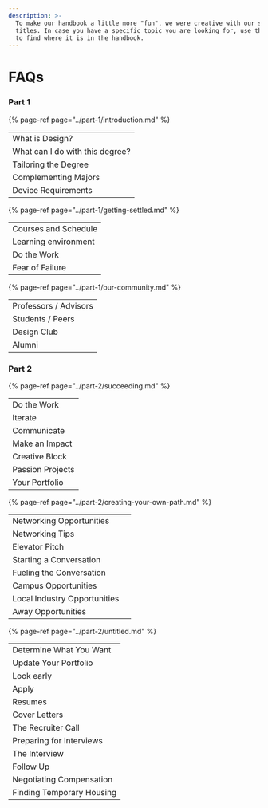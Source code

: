 ```yaml
---
description: >-
  To make our handbook a little more "fun", we were creative with our section
  titles. In case you have a specific topic you are looking for, use this page
  to find where it is in the handbook.
---
```


# FAQs

### Part 1

{% page-ref page="../part-1/introduction.md" %}

|  |
| :--- |
| What is Design? |
| What can I do with this degree? |
| Tailoring the Degree |
| Complementing Majors |
| Device Requirements |

{% page-ref page="../part-1/getting-settled.md" %}

|  |
| :--- |
| Courses and Schedule |
| Learning environment |
| Do the Work |
| Fear of Failure |

{% page-ref page="../part-1/our-community.md" %}

|  |
| :--- |
| Professors / Advisors |
| Students / Peers |
| Design Club |
| Alumni |

### Part 2

{% page-ref page="../part-2/succeeding.md" %}

|  |
| :--- |
| Do the Work |
| Iterate |
| Communicate |
| Make an Impact |
| Creative Block |
| Passion Projects |
| Your Portfolio |

{% page-ref page="../part-2/creating-your-own-path.md" %}

|  |  |
| :--- | :--- |
| Networking Opportunities |  |
| Networking Tips |  |
| Elevator Pitch |  |
| Starting a Conversation |  |
| Fueling the Conversation |  |
| Campus Opportunities |  |
| Local Industry Opportunities |  |
| Away Opportunities |  |

{% page-ref page="../part-2/untitled.md" %}

|  |
| :--- |
| Determine What You Want |
| Update Your Portfolio |
| Look early |
| Apply |
| Resumes |
| Cover Letters |
| The Recruiter Call |
| Preparing for Interviews |
| The Interview |
| Follow Up |
| Negotiating Compensation |
| Finding Temporary Housing |

